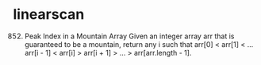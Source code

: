 # linearscan
852. Peak Index in a Mountain Array
Given an integer array arr that is guaranteed to be a mountain, return any i such that arr[0] < arr[1] < ... arr[i - 1] < arr[i] > arr[i + 1] > ... > arr[arr.length - 1].

